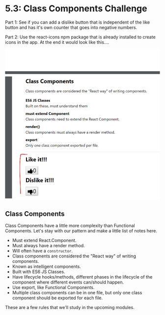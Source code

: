 # 5.3: Class Components Challenge

Part 1: See if you can add a dislike button that is independent of the like button and has it's own counter that goes into negative numbers.

Part 2: Use the react-icons npm package that is already installed to create icons in the app. At the end it would look like this....

![Counter Challenge](../.gitbook/assets/4.1.3_challenge_answer.PNG)

## Class Components

Class Components have a little more complexity than Functional Components. Let's stay with our pattern and make a little list of notes here.

* Must extend React.Component.
* Must always have a render method.
* Will often have a `constructor`.
* Class components are considered the "React way" of writing components.
* Known as intelligent components.
* Built with ES6 JS Classes.
* Have lifecycle hooks/methods, different phases in the lifecycle of the component where different events can/should happen.
* Use export, like Functional Components.
* Multiple class components can be in one file, but only one class component should be exported for each file.

These are a few rules that we'll study in the upcoming modules.

